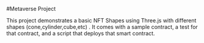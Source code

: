 #Metaverse Project

This project demonstrates a basic NFT Shapes using Three.js with different shapes (cone,cylinder,cube,etc) . It comes with a sample contract, a test for that contract, and a script that deploys that smart contract.
